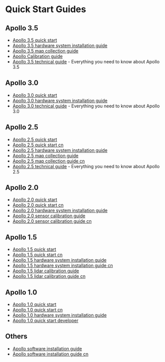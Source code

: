 # Quick Start Guides

## Apollo 3.5

- [Apollo 3.5 quick start](apollo_3_5_quick_start.md)
- [Apollo 3.5 hardware system installation guide](apollo_3_5_hardware_system_installation_guide.md)
- [Apollo 3.5 map collection guide](Apollo_3_5_map_collection_guide.md)
- [Apollo Calibration guide](multiple_lidar_gnss_calibration_guide.md)
- [Apollo 3.5 technical guide](https://github.com/ApolloAuto/apollo/blob/master/docs/technical_tutorial/apollo_3.5_technical_tutorial.md) - Everything you need to know about Apollo 3.5

## Apollo 3.0

- [Apollo 3.0 quick start](apollo_3_0_quick_start.md)
- [Apollo 3.0 hardware system installation guide](apollo_3_0_hardware_system_installation_guide.md)
- [Apollo 3.0 technical guide](https://github.com/ApolloAuto/apollo/blob/master/docs/technical_tutorial/apollo_3.0_technical_tutorial.md) - Everything you need to know about Apollo 3.0

## Apollo 2.5

- [Apollo 2.5 quick start](apollo_2_5_quick_start.md)
- [Apollo 2.5 quick start cn](apollo_2_5_quick_start_cn.md)
- [Apollo 2.5 hardware system installation guide](apollo_2_5_hardware_system_installation_guide_v1.md)
- [Apollo 2.5 map collection guide](apollo_2_5_map_collection_guide.md)
- [Apollo 2.5 map collection guide cn](apollo_2_5_map_collection_guide_cn.md)
- [Apollo 2.5 technical guide](https://github.com/ApolloAuto/apollo/blob/master/docs/technical_tutorial/apollo_2.5_technical_tutorial.md) - Everything you need to know about Apollo 2.5

## Apollo 2.0

- [Apollo 2.0 quick start](apollo_2_0_quick_start.md)
- [Apollo 2.0 quick start cn](apollo_2_0_quick_start_cn.md)
- [Apollo 2.0 hardware system installation guide](apollo_2_0_hardware_system_installation_guide_v1.md)
- [Apollo 2.0 sensor calibration guide](apollo_2_0_sensor_calibration_guide.md)
- [Apollo 2.0 sensor calibration guide cn](apollo_2_0_sensor_calibration_guide_cn.md)

## Apollo 1.5

- [Apollo 1.5 quick start](apollo_1_5_quick_start.md)
- [Apollo 1.5 quick start cn](apollo_1_5_quick_start_cn.md)
- [Apollo 1.5 hardware system installation guide](apollo_1_5_hardware_system_installation_guide.md)
- [Apollo 1.5 hardware system installation guide cn](apollo_1_5_hardware_system_installation_guide_cn.md)
- [Apollo 1.5 lidar calibration guide](https://github.com/ApolloAuto/apollo/blob/master/docs/specs/apollo_lidar_imu_calibration_guide.md)
- [Apollo 1.5 lidar calibration guide cn](apollo_1_5_lidar_calibration_guide_cn.md)

## Apollo 1.0

- [Apollo 1.0 quick start](apollo_1_0_quick_start.md)
- [Apollo 1.0 quick start cn](apollo_1_0_quick_start_cn.md)
- [Apollo 1.0 hardware system installation guide](apollo_1_0_hardware_system_installation_guide.md)
- [Apollo 1.0 quick start developer](apollo_1_0_quick_start_developer.md)

## Others
- [Apollo software installation guide](apollo_software_installation_guide.md)
- [Apollo software installation guide cn](apollo_software_installation_guide_cn.md)
